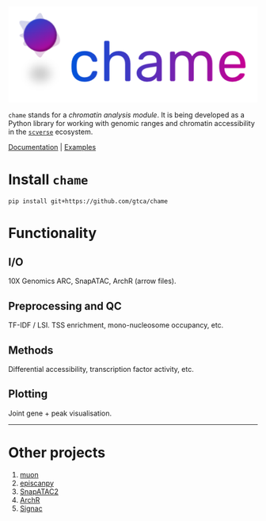 <img src="./docs/img/chame_logo.svg" data-canonical-src="./docs/img/chame_logo.svg" width="700"/>

`chame` stands for a _chromatin analysis module_. It is being developed as a Python library for working with genomic ranges and chromatin accessibility in the [`scverse`](https://scverse.org/) ecosystem.

[Documentation](https://gtca.github.io/chame) | [Examples](https://gtca.github.io/chame/examples/)

# Install `chame`

```
pip install git+https://github.com/gtca/chame
```

# Functionality

## I/O

10X Genomics ARC, SnapATAC, ArchR (arrow files).

## Preprocessing and QC

TF-IDF / LSI. TSS enrichment, mono-nucleosome occupancy, etc.

## Methods

Differential accessibility, transcription factor activity, etc.

## Plotting

Joint gene + peak visualisation.

---

# Other projects

1. [muon](https://github.com/scverse/muon)
1. [episcanpy](https://github.com/colomemaria/epiScanpy)
1. [SnapATAC2](https://github.com/kaizhang/SnapATAC2)
1. [ArchR](https://www.archrproject.com/)
1. [Signac](https://satijalab.org/signac/)

